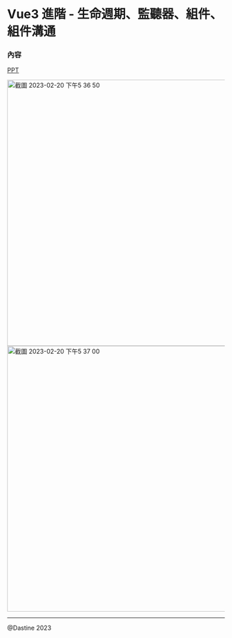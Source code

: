 # Vue3 進階 - 生命週期、監聽器、組件、組件溝通
### 內容 
[PPT](https://www.canva.com/design/DAFM2A_qoD8/XrRoYCi1IhEAYtawAqfBOQ/view?utm_content=DAFM2A_qoD8&utm_campaign=designshare&utm_medium=link&utm_source=publishsharelink)

<img width="616" alt="截圖 2023-02-20 下午5 36 50" src="https://user-images.githubusercontent.com/39666798/220068648-3ae00432-8cdb-47de-8564-1a1fb6169a9f.png">
<img width="615" alt="截圖 2023-02-20 下午5 37 00" src="https://user-images.githubusercontent.com/39666798/220068328-a66c18f4-d75f-4fdd-a9e9-91efa2068657.png">

---
@Dastine 2023 
